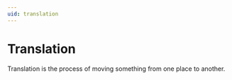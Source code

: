 ```yaml
---
uid: translation
---
```


# Translation

Translation is the process of moving something from one place to another.